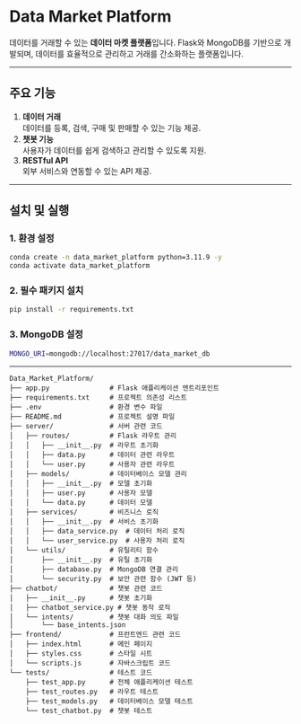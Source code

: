 # Data Market Platform

데이터를 거래할 수 있는 **데이터 마켓 플랫폼**입니다. Flask와 MongoDB를 기반으로 개발되며, 데이터를 효율적으로 관리하고 거래를 간소화하는 플랫폼입니다.

---

## 주요 기능
1. **데이터 거래**  
   데이터를 등록, 검색, 구매 및 판매할 수 있는 기능 제공.
2. **챗봇 기능**  
   사용자가 데이터를 쉽게 검색하고 관리할 수 있도록 지원.
3. **RESTful API**  
   외부 서비스와 연동할 수 있는 API 제공.

---

## 설치 및 실행

### 1. **환경 설정**
```bash
conda create -n data_market_platform python=3.11.9 -y
conda activate data_market_platform
```

### 2. **필수 패키지 설치**
```bash
pip install -r requirements.txt
```

### 3. **MongoDB 설정**
```bash
MONGO_URI=mongodb://localhost:27017/data_market_db
```

---

```
Data_Market_Platform/
├── app.py               # Flask 애플리케이션 엔트리포인트
├── requirements.txt     # 프로젝트 의존성 리스트
├── .env                 # 환경 변수 파일
├── README.md            # 프로젝트 설명 파일
├── server/              # 서버 관련 코드
│   ├── routes/          # Flask 라우트 관리
│   │   ├── __init__.py  # 라우트 초기화
│   │   ├── data.py      # 데이터 관련 라우트
│   │   └── user.py      # 사용자 관련 라우트
│   ├── models/          # 데이터베이스 모델 관리
│   │   ├── __init__.py  # 모델 초기화
│   │   ├── user.py      # 사용자 모델
│   │   └── data.py      # 데이터 모델
│   ├── services/        # 비즈니스 로직
│   │   ├── __init__.py  # 서비스 초기화
│   │   ├── data_service.py  # 데이터 처리 로직
│   │   └── user_service.py  # 사용자 처리 로직
│   └── utils/           # 유틸리티 함수
│       ├── __init__.py  # 유틸 초기화
│       ├── database.py  # MongoDB 연결 관리
│       └── security.py  # 보안 관련 함수 (JWT 등)
├── chatbot/             # 챗봇 관련 코드
│   ├── __init__.py      # 챗봇 초기화
│   ├── chatbot_service.py # 챗봇 동작 로직
│   └── intents/         # 챗봇 대화 의도 파일
│       └── base_intents.json
├── frontend/            # 프런트엔드 관련 코드
│   ├── index.html       # 메인 페이지
│   ├── styles.css       # 스타일 시트
│   └── scripts.js       # 자바스크립트 코드
└── tests/               # 테스트 코드
    ├── test_app.py      # 전체 애플리케이션 테스트
    ├── test_routes.py   # 라우트 테스트
    ├── test_models.py   # 데이터베이스 모델 테스트
    └── test_chatbot.py  # 챗봇 테스트
```
